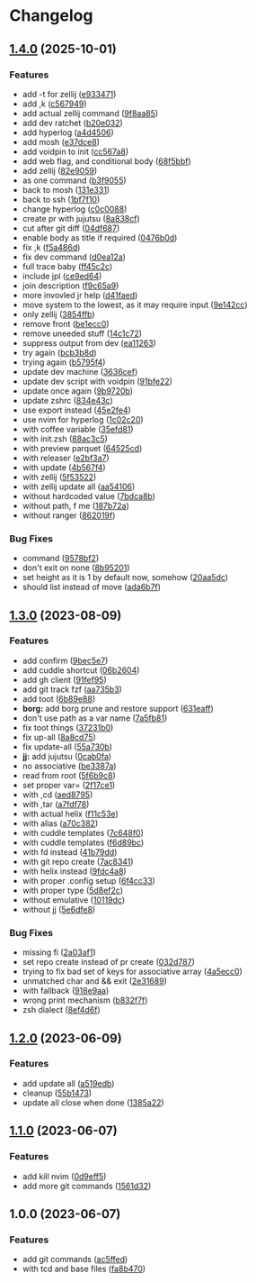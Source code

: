 # Changelog

## [1.4.0](https://github.com/kjuulh/zim-kjuulh/compare/v1.3.0...v1.4.0) (2025-10-01)


### Features

* add -t for zellij ([e933471](https://github.com/kjuulh/zim-kjuulh/commit/e93347166dbc893c69fceb3be6b00d58215c7649))
* add ,k ([c567949](https://github.com/kjuulh/zim-kjuulh/commit/c5679495bda8e507570cc11b680d43756b12ddcc))
* add actual zellij command ([9f8aa85](https://github.com/kjuulh/zim-kjuulh/commit/9f8aa85598ff1f44cfb1f9f025fde0b421a690a6))
* add dev ratchet ([b20e032](https://github.com/kjuulh/zim-kjuulh/commit/b20e032d8d7003f6901ed60b7cc4a74a3253898d))
* add hyperlog ([a4d4506](https://github.com/kjuulh/zim-kjuulh/commit/a4d4506bbb84d6bfc92258b2cb695fe3054d296e))
* add mosh ([e37dce8](https://github.com/kjuulh/zim-kjuulh/commit/e37dce861a9634965846c587cde191f36fd3a5b3))
* add voidpin to init ([cc567a8](https://github.com/kjuulh/zim-kjuulh/commit/cc567a83d1c377b90146b8e12664f1bb9fd6c74c))
* add web flag, and conditional body ([68f5bbf](https://github.com/kjuulh/zim-kjuulh/commit/68f5bbf37a34f8a25a4af8233300ef136dfc37c7))
* add zellij ([82e9059](https://github.com/kjuulh/zim-kjuulh/commit/82e90595c90106f6c8e0c22bef306836428a7cd2))
* as one command ([b3f9055](https://github.com/kjuulh/zim-kjuulh/commit/b3f905558026870242ce2d001f0686c27e860fa7))
* back to mosh ([131e331](https://github.com/kjuulh/zim-kjuulh/commit/131e331c69d68c8ef823de923a8ef6d6c570793d))
* back to ssh ([1bf7f10](https://github.com/kjuulh/zim-kjuulh/commit/1bf7f10b6ec42b8361395304f2e14509486f5ba9))
* change hyperlog ([c0c0088](https://github.com/kjuulh/zim-kjuulh/commit/c0c0088142f581c126027886b8721ff049791497))
* create pr with jujutsu ([8a838cf](https://github.com/kjuulh/zim-kjuulh/commit/8a838cf51a508da2ba1f63eaa75e97d07824ad2f))
* cut after git diff ([04df687](https://github.com/kjuulh/zim-kjuulh/commit/04df6871ecdf5617fe04b8bde0f046bff31cde77))
* enable body as title if required ([0476b0d](https://github.com/kjuulh/zim-kjuulh/commit/0476b0d96888ea7178b67b3dbc1b2d9b81a7e03a))
* fix ,k ([f5a486d](https://github.com/kjuulh/zim-kjuulh/commit/f5a486d5996d14f9b2a631475c33abd6eed0584b))
* fix dev command ([d0ea12a](https://github.com/kjuulh/zim-kjuulh/commit/d0ea12a0c2329cb3ace1b5c8ea5293f4918d8d2c))
* full trace baby ([ff45c2c](https://github.com/kjuulh/zim-kjuulh/commit/ff45c2c3ac52a7457cccdcdcd3883fda227e621f))
* include jpl ([ce9ed64](https://github.com/kjuulh/zim-kjuulh/commit/ce9ed649c4448915108a463a5fc2513512a62952))
* join description ([f9c65a9](https://github.com/kjuulh/zim-kjuulh/commit/f9c65a97a8f9e5ef9885f127aefd2417d04c330b))
* more invovled jr help ([d41faed](https://github.com/kjuulh/zim-kjuulh/commit/d41faed51b0adca4d109473030e881c0b4408151))
* move system to the lowest, as it may require input ([9e142cc](https://github.com/kjuulh/zim-kjuulh/commit/9e142cc7e020105c4754d419ce4453bd8735cf08))
* only zellij ([3854ffb](https://github.com/kjuulh/zim-kjuulh/commit/3854ffbdff927aec4fddfdfab55e9be16cfa7726))
* remove front ([be1ecc0](https://github.com/kjuulh/zim-kjuulh/commit/be1ecc009248914bbe5190c9d0bbc1f836297942))
* remove uneeded stuff ([14c1c72](https://github.com/kjuulh/zim-kjuulh/commit/14c1c72b19b79710bd53dc3b10682406ab80ccd7))
* suppress output from dev ([ea11263](https://github.com/kjuulh/zim-kjuulh/commit/ea11263d9643550d090d34c13f804bbd157cd9db))
* try again ([bcb3b8d](https://github.com/kjuulh/zim-kjuulh/commit/bcb3b8d33de824ac5c487f0fe13b98b8982bb884))
* trying again ([b5795f4](https://github.com/kjuulh/zim-kjuulh/commit/b5795f4222e1f02e7d370bc09b945870ab940016))
* update dev machine ([3636cef](https://github.com/kjuulh/zim-kjuulh/commit/3636cef502cf143490d65fc93c90ab85804cac13))
* update dev script with voidpin ([91bfe22](https://github.com/kjuulh/zim-kjuulh/commit/91bfe22b2252766fce03c29c9cd013fce24f8165))
* update once again ([9b9720b](https://github.com/kjuulh/zim-kjuulh/commit/9b9720b2512ebcf324cbbfc3d4618014126e5335))
* update zshrc ([834e43c](https://github.com/kjuulh/zim-kjuulh/commit/834e43cc98142805ecdfaf0339fc73a1fdd57fc6))
* use export instead ([45e2fe4](https://github.com/kjuulh/zim-kjuulh/commit/45e2fe4bbc0d9a472615f0ece88efd3134fd4d85))
* use nvim for hyperlog ([1c02c20](https://github.com/kjuulh/zim-kjuulh/commit/1c02c203c0478927008ed71780e173cb23ea5b3d))
* with coffee variable ([35efd81](https://github.com/kjuulh/zim-kjuulh/commit/35efd81566b2c0f222a95f7242c8cc6ce5be9abf))
* with init.zsh ([88ac3c5](https://github.com/kjuulh/zim-kjuulh/commit/88ac3c524638924f2bf2111a1a7cd50081f8064b))
* with preview parquet ([64525cd](https://github.com/kjuulh/zim-kjuulh/commit/64525cd6aa1866d92d87dad546f898ff6eec4d1d))
* with releaser ([e2bf3a7](https://github.com/kjuulh/zim-kjuulh/commit/e2bf3a76b786f0234fd9624eb078f73722795921))
* with update ([4b567f4](https://github.com/kjuulh/zim-kjuulh/commit/4b567f4c78c8e7213c4d925d5291bc3767ec38e3))
* with zellij ([5f53522](https://github.com/kjuulh/zim-kjuulh/commit/5f5352259dfc5bc27f47f3205303932b7d0d3c61))
* with zellij update all ([aa54106](https://github.com/kjuulh/zim-kjuulh/commit/aa54106816131296bd6d7b832efec64da7cb0474))
* without hardcoded value ([7bdca8b](https://github.com/kjuulh/zim-kjuulh/commit/7bdca8be8032113af472cc34326ed6a046c05893))
* without path, f me ([187b72a](https://github.com/kjuulh/zim-kjuulh/commit/187b72af43aec07c2181d62bf8a5e1f0947a1b15))
* without ranger ([862019f](https://github.com/kjuulh/zim-kjuulh/commit/862019facc6764a7d55b10516dbe37aacf55fe16))


### Bug Fixes

* command ([9578bf2](https://github.com/kjuulh/zim-kjuulh/commit/9578bf2434c203d13ea1a58a45b9e194089612d6))
* don't exit on none ([8b95201](https://github.com/kjuulh/zim-kjuulh/commit/8b9520112f881985a5cb7c4fe6b97b471ca1f0b3))
* set height as it is 1 by default now, somehow ([20aa5dc](https://github.com/kjuulh/zim-kjuulh/commit/20aa5dcebc50b616dd01239d4ccf7f110bc27ba9))
* should list instead of move ([ada6b7f](https://github.com/kjuulh/zim-kjuulh/commit/ada6b7fd72f701ab965b0c1846675b550349f9dc))

## [1.3.0](https://github.com/kjuulh/zim-kjuulh/compare/v1.2.0...v1.3.0) (2023-08-09)


### Features

* add confirm ([9bec5e7](https://github.com/kjuulh/zim-kjuulh/commit/9bec5e7665453c264785fc865c49c868736698c7))
* add cuddle shortcut ([06b2604](https://github.com/kjuulh/zim-kjuulh/commit/06b2604b451dd47585e0bf523f8a63bef8f2a589))
* add gh client ([91fef95](https://github.com/kjuulh/zim-kjuulh/commit/91fef95c461671a8718371897ccbb994894cac3a))
* add git track fzf ([aa735b3](https://github.com/kjuulh/zim-kjuulh/commit/aa735b3c520b99d64202f55c67f702dc40fbb78d))
* add toot ([6b89e88](https://github.com/kjuulh/zim-kjuulh/commit/6b89e8850d0ac69546c10f99dfc59bb341587be3))
* **borg:** add borg prune and restore support ([631eaff](https://github.com/kjuulh/zim-kjuulh/commit/631eaff0ae565d7e294ff50164098b7b26d8be27))
* don't use path as a var name ([7a5fb81](https://github.com/kjuulh/zim-kjuulh/commit/7a5fb81a4c836cf8a595c14d5cf9b4d8124bdc2f))
* fix toot things ([37231b0](https://github.com/kjuulh/zim-kjuulh/commit/37231b078646cb72b5c99897c60929d15c088957))
* fix up-all ([8a8cd75](https://github.com/kjuulh/zim-kjuulh/commit/8a8cd7522ee7b096bd423f4db72f7e39ec3f90f0))
* fix update-all ([55a730b](https://github.com/kjuulh/zim-kjuulh/commit/55a730bd579e5c64e9cc9c8136f4a3faf0026f41))
* **jj:** add jujutsu ([0cab0fa](https://github.com/kjuulh/zim-kjuulh/commit/0cab0fa0a617390b708f6ffd9023fd2fe19aced1))
* no associative ([be3387a](https://github.com/kjuulh/zim-kjuulh/commit/be3387a654ef4d615be3eafe58bdb22b4ca322d5))
* read from root ([5f6b9c8](https://github.com/kjuulh/zim-kjuulh/commit/5f6b9c849fb3fb5d9dcf1898f2ff9260ef086482))
* set proper var= ([2f17ce1](https://github.com/kjuulh/zim-kjuulh/commit/2f17ce163b63241bc245009b79129c8beff41475))
* with ,cd ([aed8795](https://github.com/kjuulh/zim-kjuulh/commit/aed879576b2610da8568e356eb5c8246a4d74b2c))
* with ,tar ([a7fdf78](https://github.com/kjuulh/zim-kjuulh/commit/a7fdf781d1d524ac069514f1af0354e49df864c6))
* with actual helix ([f11c53e](https://github.com/kjuulh/zim-kjuulh/commit/f11c53e9c470e678aa128551c79b958e434a2c37))
* with alias ([a70c382](https://github.com/kjuulh/zim-kjuulh/commit/a70c382e2d47fe563f529b3f73901c8c9947914a))
* with cuddle templates ([7c648f0](https://github.com/kjuulh/zim-kjuulh/commit/7c648f0d44128a1608eec19c07697b9ae19e4237))
* with cuddle templates ([f6d89bc](https://github.com/kjuulh/zim-kjuulh/commit/f6d89bc2bbd5ed9fed44c89562c42c860467c2ac))
* with fd instead ([41b79dd](https://github.com/kjuulh/zim-kjuulh/commit/41b79ddd44d81beeded084e40eca2fa4be06f283))
* with git repo create ([7ac8341](https://github.com/kjuulh/zim-kjuulh/commit/7ac83412c7a5bc7fa7cd72f93b9be54e103aaff9))
* with helix instead ([9fdc4a8](https://github.com/kjuulh/zim-kjuulh/commit/9fdc4a847bf6b52b26ee082118402ad65a572bd0))
* with proper .config setup ([6f4cc33](https://github.com/kjuulh/zim-kjuulh/commit/6f4cc33c92a2e9e42bbf5438cce55a77e050d9cf))
* with proper type ([5d8ef2c](https://github.com/kjuulh/zim-kjuulh/commit/5d8ef2c5003ab24c41d978a3abf872fbe2460eab))
* without emulative ([10119dc](https://github.com/kjuulh/zim-kjuulh/commit/10119dc29c98dad01c4e2b195b86948513747cee))
* without jj ([5e6dfe8](https://github.com/kjuulh/zim-kjuulh/commit/5e6dfe86633a6c4c43238172458377bc2fa3e735))


### Bug Fixes

* missing fi ([2a03af1](https://github.com/kjuulh/zim-kjuulh/commit/2a03af1fee1b02eb1b20e3c42c9ffb8921b37bf5))
* set repo create instead of pr create ([032d787](https://github.com/kjuulh/zim-kjuulh/commit/032d787a69e2a137a59a96cec1107e141a21b6c9))
* trying to fix bad set of keys for associative array ([4a5ecc0](https://github.com/kjuulh/zim-kjuulh/commit/4a5ecc0b398b7e8fb870dd476d25bcd4969500ac))
* unmatched char and && exit ([2e31689](https://github.com/kjuulh/zim-kjuulh/commit/2e3168911e924d22eef0ec174f0c8f759262ce13))
* with fallback ([918e9aa](https://github.com/kjuulh/zim-kjuulh/commit/918e9aa4d0e48a05e313646bc4a20cd72c3a7ee4))
* wrong print mechanism ([b832f7f](https://github.com/kjuulh/zim-kjuulh/commit/b832f7fe465c3820e1b0ee947df9bb76d7c3414c))
* zsh dialect ([8ef4d6f](https://github.com/kjuulh/zim-kjuulh/commit/8ef4d6ffc0eb744d8bf4400093f2a6521dd6ed54))

## [1.2.0](https://github.com/kjuulh/zim-kjuulh/compare/v1.1.0...v1.2.0) (2023-06-09)


### Features

* add update all ([a519edb](https://github.com/kjuulh/zim-kjuulh/commit/a519edb1edb661a83e427008878df1599179cde9))
* cleanup ([55b1473](https://github.com/kjuulh/zim-kjuulh/commit/55b1473ce64d349304027c4c68c5034c8b76867e))
* update all close when done ([1385a22](https://github.com/kjuulh/zim-kjuulh/commit/1385a2207de5a431d03ae85efdecee90731e7734))

## [1.1.0](https://github.com/kjuulh/zim-kjuulh/compare/v1.0.0...v1.1.0) (2023-06-07)


### Features

* add kill nvim ([0d9eff5](https://github.com/kjuulh/zim-kjuulh/commit/0d9eff5d10699b30965edd051c957f1b000646d2))
* add more git commands ([1561d32](https://github.com/kjuulh/zim-kjuulh/commit/1561d3239153b9fadf867c3f951900548bcf2f95))

## 1.0.0 (2023-06-07)


### Features

* add git commands ([ac5ffed](https://github.com/kjuulh/zim-kjuulh/commit/ac5ffed35c48eef9b67d36dacf7b68515c4caafb))
* with tcd and base files ([fa8b470](https://github.com/kjuulh/zim-kjuulh/commit/fa8b470bdf4523d42fdeb3eaa3b36d750c98cd9c))
